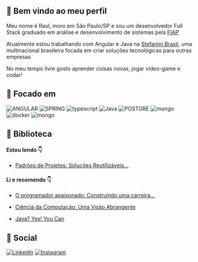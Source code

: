 ## :wave: Bem vindo ao meu perfil
Meu nome é Raul, moro em São Paulo/SP e sou um desenvolvedor Full Stack 
graduado em análise e desenvolvimento de sistemas pela [FIAP](https://www.fiap.com.br/)

Atualmente estou trabalhando com Angular e Java na [Stefanini Brasil](https://stefanini.com/pt-br), uma multinacional brasileira focada em criar soluções tecnológicas para outras empresas

No meu tempo livre gosto aprender coisas novas, jogar vídeo-game e codar! 

## 🎯 Focado em

![ANGULAR](https://img.shields.io/badge/Angular-DD0031?style=for-the-badge&logo=angular&logoColor=white) ![SPRING](https://img.shields.io/badge/Spring_Boot-F2F4F9?style=for-the-badge&logo=spring-boot) ![typescript](https://img.shields.io/badge/TypeScript-007ACC?style=for-the-badge&logo=typescript&logoColor=white) ![Java](https://img.shields.io/badge/Java-%23ED8B00?style=for-the-badge&logo=openjdk&logoColor=white) ![POSTGRE](https://img.shields.io/badge/PostgreSQL-316192?style=for-the-badge&logo=postgresql&logoColor=white) ![mongo](https://img.shields.io/badge/MongoDB-4EA94B?style=for-the-badge&logo=mongodb&logoColor=white) ![docker](https://img.shields.io/badge/Docker-2CA5E0?style=for-the-badge&logo=docker&logoColor=white) ![mongo](https://img.shields.io/badge/rabbitmq-%23FF6600.svg?&style=for-the-badge&logo=rabbitmq&logoColor=white)

## 📖 Biblioteca

#### Estou lendo 👇 
 * [Padrões de Projetos: Soluções Reutilizáveis...](https://www.amazon.com.br/Padr%C3%B5es-Projetos-Solu%C3%A7%C3%B5es-Reutiliz%C3%A1veis-Orientados/dp/8573076100)

#### Li e recomendo 👇
* [O programador apaixonado: Construindo uma carreira...](https://www.amazon.com.br/Padr%C3%B5es-Projetos-Solu%C3%A7%C3%B5es-Reutiliz%C3%A1veis-Orientados/dp/8573076100)

* [Ciência da Computação: Uma Visão Abrangente](https://www.amazon.com.br/Ci%C3%AAncia-Computa%C3%A7%C3%A3o-Uma-Vis%C3%A3o-Abrangente/dp/8582600305)

* [Java? Yes! You Can](https://clubedeautores.com.br/livro/java-yes-you-can)

## 🤝 Social
[![LinkedIn](https://img.shields.io/badge/LinkedIn-0077B5?style=for-the-badge&logo=linkedin&logoColor=white)](https://www.linkedin.com/in/raulresendedev/) [![Instagram](https://img.shields.io/badge/Instagram-E4405F?style=for-the-badge&logo=instagram&logoColor=white)](https://www.instagram.com/r.rznd/)

